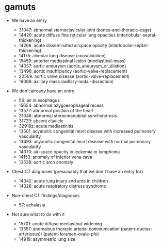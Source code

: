 # gamuts

- We have an entry
  - 31047: abnormal sternoclavicular joint (bones-and-thoracic-cage)
  - 14420: acute diffuse fine reticular lung opacities (interlobular-septal-thickening)
  - 14268: acute disseminated airspace opacity (interlobular-septal-thickening)
  - 14175: alveolar lung disease (consolidation)
  - 15459: anterior mediastinal lesion (mediastinal-mass)
  - 14057: aortic aneurysm (aortic_aneurysm_or_dilation)
  - 13496: aortic insufficiency (aortic-valve-replacement)
  - 22509: aortic valve disease (aortic-valve-replacement)
  - 16069: axillary mass (axillary-nodal-dissection)

- We don't already have an entry
  - 56: air in esophagus
  - 15654: abnormal azygoesophageal recess
  - 13577: abnormal position of the heart
  - 31046: abnormal sternomanubrial synchondrosis
  - 31729: absent clavicle
  - 32919z: acute mediastinitis
  - 13501: acyanotic congenital heart disease with increased pulmonary vascularity
  - 13493: acyanotic congenital heart disease with normal pulmonary vascularity
  - 14370: air-space opacity in leukemia or lymphoma
  - 14153: anomaly of inferior vena cava
  - 13538: aortic arch anomaly

- Chest CT diagnoses (presumably that we don't have an entry for)
  - 14342: acute lung injury and ards in children
  - 14326: acute respiratory distress syndrome

- Non-chest CT findings/diagnoses
  - 57: achalasia

- Not sure what to do with it
  - 15701: acute diffuse mediastinal widening
  - 13557: anomalous thoracic arterial communication (patent-ductus-arteriosus)/ (patent-foramen-ovale-pfo)
  - 14919: asymmetric lung size
